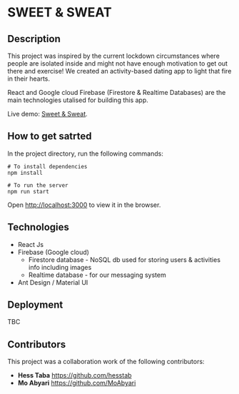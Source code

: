 # SWEET & SWEAT

## Description

This project was inspired by the current lockdown circumstances where people are isolated inside and might not have enough motivation to get out there and exercise! We created an activity-based dating app to light that fire in their hearts.

React and Google cloud Firebase (Firestore & Realtime Databases) are the main technologies utalised for building this app.

Live demo: [Sweet & Sweat](https://sweet-sweat.web.app/).


## How to get satrted

In the project directory, run the following commands:

```
# To install dependencies
npm install

# To run the server
npm run start
```

Open [http://localhost:3000](http://localhost:3000) to view it in the browser.

## Technologies

* React Js
* Firebase (Google cloud)
    * Firestore database - NoSQL db used for storing users & activities info including images
    * Realtime database - for our messaging system
* Ant Design / Material UI


## Deployment

TBC

## Contributors

This project was a collaboration work of the following contributors:

* **Hess Taba** https://github.com/hesstab
* **Mo Abyari** https://github.com/MoAbyari
